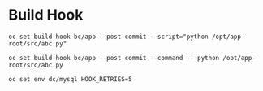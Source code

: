 # Build Hook 
`oc set build-hook bc/app --post-commit --script="python /opt/app-root/src/abc.py"`

`oc set build-hook bc/app --post-commit --command -- python /opt/app-root/src/abc.py`

`oc set env dc/mysql HOOK_RETRIES=5`

